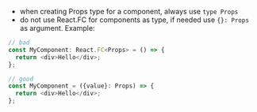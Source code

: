 - when creating Props type for a component, always use `type Props`
- do not use React.FC for components as type, if needed use `{}: Props` as argument. Example:

```ts
// bad
const MyComponent: React.FC<Props> = () => {
  return <div>Hello</div>;
};

// good
const MyComponent = ({value}: Props) => {
  return <div>Hello</div>;
};
```

